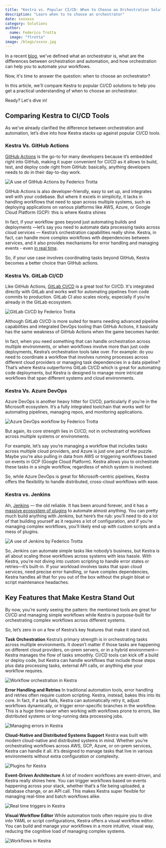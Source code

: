 ```yaml
---
title: "Kestra vs. Popular CI/CD: When to Choose an Orchestration Solution"
description: "Learn when to to choose an orchestrator"
date: xxxxxxx
category: Solutions
author:
  name: Federico Trotta
  image: "ftrotta"
image: /blogs/xxxxx.jpg
---
```


In a recent [blog](./2024-09-18-what-is-an-orchestrator.md), we've defined what an orchestrator is, what are the differences between orchestration and automation, and how orchestration can help you to automate your workflows.

Now, it's time to answer the question: when to choose an orchestrator?

In this article, we'll compare Kestra to popular CI/CD solutions to help you get a practical understanding of when to choose an orchestrator.

Ready? Let's dive in!

## Comparing Kestra to CI/CD Tools
As we've already clarified the difference between orchestration and automation, let’s dive into how Kestra stacks up against popular CI/CD tools. 

### Kestra Vs. GitHub Actions
[GitHub Actions](https://github.com/features/actions) is the go-to for many developers because it’s embedded right into GitHub, making it super convenient for CI/CD as it allows to build, test, and deploy code right from GitHub: basically, anything developers needs to do in their day-to-day work.

![A use of GitHub Actions by Federico Trotta](/blogs/YYYY-MM-DD-CI-CD-kestra-comparison/github_actions.png)

GitHub Actions is also developer-friendly, easy to set up, and integrates well with your codebase. But where it excels in simplicity, it lacks in handling workflows that need to span across multiple systems, such as deploying applications on various platforms like AWS, Azure, or Google Cloud Platform (GCP): this is where Kestra shines

In fact, if your workflow goes beyond just automating builds and deployments  —let’s say you need to automate data processing tasks across cloud services — Kestra’s orchestration capabilities really shine. Kestra, in fact, can handle more complex workflows with dependencies between services, and it also provides mechanisms for error handling and managing events - even [in real time](./2024-06-27-realtime-triggers.md).

So, if your use case involves coordinating tasks beyond GitHub, Kestra becomes a better choice than GitHub actions.

### Kestra Vs. GitLab CI/CD
Like GitHub Actions, [GitLab CI/CD](https://docs.gitlab.com/ee/ci/index.html) is a great tool for CI/CD. It's integrated directly with GitLab and works well for automating pipelines from code commits to production. GitLab CI also scales nicely, especially if you’re already in the GitLab ecosystem.

![GitLab CI/CD by Federico Trotta](/blogs/YYYY-MM-DD-CI-CD-kestra-comparison/gitlab_cicd.png)

Although GitLab CI/CD is more suited for teams needing advanced pipeline capabilities and integrated DevOps tooling than GitHub Actions, it basically has the same weakness of GitHub Actions when the game becomes harder.

In fact, when you need something that can handle orchestration across multiple environments, or when workflows involve more than just code deployments, Kestra’s orchestration tools take over. For example: do you need to coordinate a workflow that involves running processes across different cloud providers or managing task dependencies in a data pipeline? That’s where Kestra outperforms GitLab CI/CD which is great for automating code deployments, but Kestra is designed to manage more intricate workflows that span different systems and cloud environments.


### Kestra Vs. Azure DevOps
Azure DevOps is another heavy hitter for CI/CD, particularly if you’re in the Microsoft ecosystem. It’s a fully integrated toolchain that works well for automating pipelines, managing repos, and monitoring applications. 

![Azure DevOps workflow by Federico Trotta](/blogs/YYYY-MM-DD-CI-CD-kestra-comparison/azure_devops.png)

But again, its core strength lies in CI/CD, not in orchestrating workflows across multiple systems or environments.

For example, let’s say you’re managing a workflow that includes tasks across multiple cloud providers, and Azure is just one part of the puzzle. Maybe you’re also pulling in data from AWS or triggering workflows based on events in GCP (Google Cloud Platform). Kestra allows you to orchestrate these tasks in a single workflow, regardless of which system is involved. 

So, while Azure DevOps is great for Microsoft-centric pipelines, Kestra offers the flexibility to handle distributed, cross-cloud workflows with ease.


### Kestra vs. Jenkins
Ah, [Jenkins](https://www.jenkins.io/) — the old reliable. It has been around forever, and it has a [massive ecosystem of plugins](https://plugins.jenkins.io/) to automate almost anything. You can pretty much build anything with Jenkins, but here’s the rub: you’ll need to do a lot of that building yourself as it requires a lot of configuration, and if you’re managing complex workflows, you’ll likely end up with custom scripts and a mess of plugins.

![A use of Jenkins by Federico Trotta](/blogs/YYYY-MM-DD-CI-CD-kestra-comparison/jenkins.png)

So, Jenkins can automate simple tasks like nobody’s business, but Kestra is all about scaling those workflows across systems with less hassle. With Kestra, you’re not diving into custom scripting to handle error states or retries—it’s built-in. If your workload involves tasks that span cloud services, need precise error handling, or have complex dependencies, Kestra handles all that for you out of the box without the plugin bloat or script maintenance headaches.


## Key Features that Make Kestra Stand Out
By now, you’re surely seeing the pattern: the mentioned tools are great for CI/CD and managing simple workflows while Kestra is purpose-built for orchestrating complex workflows across different systems. 

So, let’s zero in on a few of Kestra’s key features that make it stand out.

**Task Orchestration**
Kestra’s primary strength is in orchestrating tasks across multiple environments. It doesn’t matter if those tasks are happening on different cloud providers, on-prem servers, or in a hybrid environment—Kestra manages the flow of tasks smoothly. CI/CD tools can kick off a build or deploy code, but Kestra can handle workflows that include those steps plus data processing tasks, external API calls, or anything else your workflow requires.

![Workflow orchestration in Kestra](/blogs/YYYY-MM-DD-CI-CD-kestra-comparison/kestra_orchestration.jpg)

**Error Handling and Retries**
In traditional automation tools, error handling and retries often require custom scripting. Kestra, instead, bakes this into its core. In fact, if a task fails, Kestra can automatically retry it, adjust workflows dynamically, or trigger error-specific branches in the workflow. This is a huge time-saver when working with workflows prone to errors, like distributed systems or long-running data processing jobs.

![Managing errors in Kestra](/blogs/YYYY-MM-DD-CI-CD-kestra-comparison/kestra_errors.jpg)

**Cloud-Native and Distributed Systems Support**
Kestra was built with modern cloud-native and distributed systems in mind. Whether you’re orchestrating workflows across AWS, GCP, Azure, or on-prem services, Kestra can handle it all. It’s designed to manage tasks that live in various environments without extra configuration or complexity.

![Plugins for Kestra](/blogs/YYYY-MM-DD-CI-CD-kestra-comparison/kestra_plugins.jpg)

**Event-Driven Architecture**
A lot of modern workflows are event-driven, and Kestra really shines here. You can trigger workflows based on events happening across your stack, whether that’s a file being uploaded, a database change, or an API call. This makes Kestra super flexible for managing real-time and batch workflows alike.

![Real time triggers in Kestra](/blogs/2024-06-27-realtime-triggers.jpg)

**Visual Workflow Editor**
While automation tools often require you to dive into YAML or script configurations, Kestra offers a visual workflow editor. You can build and manage your workflows in a more intuitive, visual way, reducing the cognitive load of managing complex systems.

![Workflows in Kestra](/blogs/YYYY-MM-DD-CI-CD-kestra-comparison/kestra_flows.jpg)